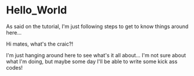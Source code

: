# Hello_World
As said on the tutorial, I'm just following steps to get to know things around here...

Hi mates, what's the craic?!

I'm just hanging around here to see what's it all about... I'm not sure about what I'm doing, but maybe some day I'll be able to write some kick ass codes!
